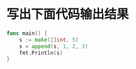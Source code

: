 # 写出下面代码输出结果
```go
func main() {
	s := make([]int, 5)
	s = append(s, 1, 2, 3)
	fmt.Println(s)
}
```



